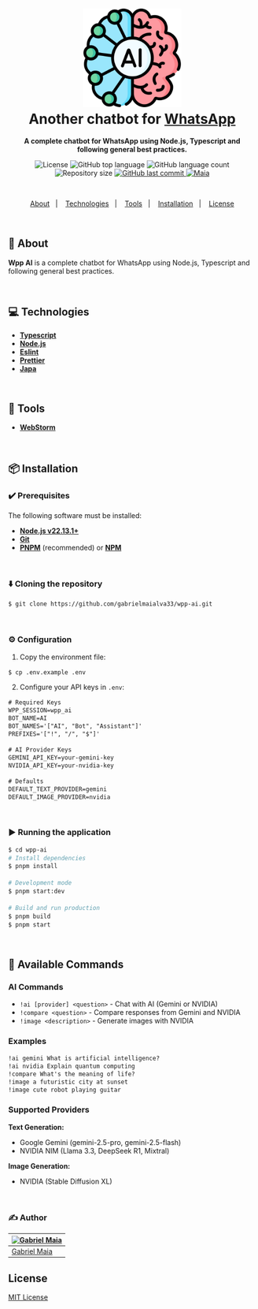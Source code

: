 <h1 align="center">
  <br>
  <img src="https://raw.githubusercontent.com/gabrielmaialva33/wpp-ai/main/.github/assets/ai.png" alt="AI" width="200">
  <br>
  Another chatbot for <a href="https://www.whatsapp.com/?lang=pt_BR">WhatsApp</a>
  <br>
</h1>

<p align="center">
  <strong>A complete chatbot for WhatsApp using Node.js, Typescript and following general best practices.</strong>
</p>

<p align="center">
  <img src="https://img.shields.io/github/license/gabrielmaialva33/wpp-ai?color=00b8d3?style=flat&logo=appveyor" alt="License" />
  <img src="https://img.shields.io/github/languages/top/gabrielmaialva33/wpp-ai?style=flat&logo=appveyor" alt="GitHub top language" >
  <img src="https://img.shields.io/github/languages/count/gabrielmaialva33/wpp-ai?style=flat&logo=appveyor" alt="GitHub language count" >
  <img src="https://img.shields.io/github/repo-size/gabrielmaialva33/wpp-ai?style=flat&logo=appveyor" alt="Repository size" >
  <a href="https://github.com/gabrielmaialva33/wpp-ai/commits/master">
    <img src="https://img.shields.io/github/last-commit/gabrielmaialva33/wpp-ai?style=flat&logo=appveyor" alt="GitHub last commit" >
    <img src="https://img.shields.io/badge/made%20by-Maia-15c3d6?style=flat&logo=appveyor" alt="Maia" >  
  </a>
</p>

<br>

<p align="center">
  <a href="#bookmark-about">About</a>&nbsp;&nbsp;&nbsp;|&nbsp;&nbsp;&nbsp;
  <a href="#computer-technologies">Technologies</a>&nbsp;&nbsp;&nbsp;|&nbsp;&nbsp;&nbsp;
  <a href="#wrench-tools">Tools</a>&nbsp;&nbsp;&nbsp;|&nbsp;&nbsp;&nbsp;
  <a href="#package-installation">Installation</a>&nbsp;&nbsp;&nbsp;|&nbsp;&nbsp;&nbsp;
  <a href="#memo-license">License</a>
</p>

<br>

## :bookmark: About

**Wpp AI** is a complete chatbot for WhatsApp using Node.js, Typescript and following general best practices.

<br>

## :computer: Technologies

- **[Typescript](https://www.typescriptlang.org/)**
- **[Node.js](https://nodejs.org/)**
- **[Eslint](https://eslint.org/)**
- **[Prettier](https://prettier.io/)**
- **[Japa](https://japa.dev/)**

<br>

## :wrench: Tools

- **[WebStorm](https://www.jetbrains.com/webstorm/)**

<br>

## :package: Installation

### :heavy_check_mark: **Prerequisites**

The following software must be installed:

- **[Node.js v22.13.1+](https://nodejs.org/en/)**
- **[Git](https://git-scm.com/)**
- **[PNPM](https://pnpm.io/)** (recommended) or **[NPM](https://www.npmjs.com/)**

<br>

### :arrow_down: **Cloning the repository**

```sh
$ git clone https://github.com/gabrielmaialva33/wpp-ai.git
```

<br>

### :gear: **Configuration**

1. Copy the environment file:
```sh
$ cp .env.example .env
```

2. Configure your API keys in `.env`:
```env
# Required Keys
WPP_SESSION=wpp_ai
BOT_NAME=AI
BOT_NAMES='["AI", "Bot", "Assistant"]'
PREFIXES='["!", "/", "$"]'

# AI Provider Keys
GEMINI_API_KEY=your-gemini-key
NVIDIA_API_KEY=your-nvidia-key

# Defaults
DEFAULT_TEXT_PROVIDER=gemini
DEFAULT_IMAGE_PROVIDER=nvidia
```

<br>

### :arrow_forward: **Running the application**

```sh
$ cd wpp-ai
# Install dependencies
$ pnpm install

# Development mode
$ pnpm start:dev

# Build and run production
$ pnpm build
$ pnpm start
```

<br>

## :robot: **Available Commands**

### AI Commands
- `!ai [provider] <question>` - Chat with AI (Gemini or NVIDIA)
- `!compare <question>` - Compare responses from Gemini and NVIDIA
- `!image <description>` - Generate images with NVIDIA

### Examples
```
!ai gemini What is artificial intelligence?
!ai nvidia Explain quantum computing
!compare What's the meaning of life?
!image a futuristic city at sunset
!image cute robot playing guitar
```

### Supported Providers
**Text Generation:**
- Google Gemini (gemini-2.5-pro, gemini-2.5-flash)
- NVIDIA NIM (Llama 3.3, DeepSeek R1, Mixtral)

**Image Generation:**
- NVIDIA (Stable Diffusion XL)

<br>

### :writing_hand: **Author**

| [![Gabriel Maia](https://avatars.githubusercontent.com/u/26732067?size=100)](https://github.com/gabrielmaialva33) |
| ----------------------------------------------------------------------------------------------------------------- |
| [Gabriel Maia](https://github.com/gabrielmaialva33)                                                               |

## License

[MIT License](./LICENSE)
